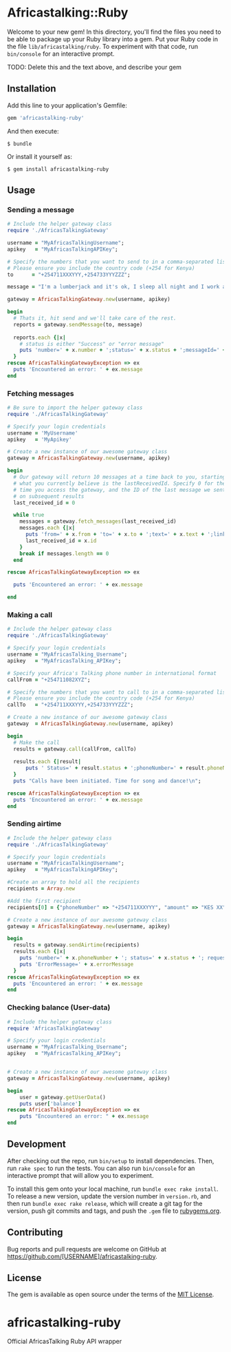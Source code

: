 # Africastalking::Ruby

Welcome to your new gem! In this directory, you'll find the files you need to be able to package up your Ruby library into a gem. Put your Ruby code in the file `lib/africastalking/ruby`. To experiment with that code, run `bin/console` for an interactive prompt.

TODO: Delete this and the text above, and describe your gem

## Installation

Add this line to your application's Gemfile:

```ruby
gem 'africastalking-ruby'
```

And then execute:

    $ bundle

Or install it yourself as:

    $ gem install africastalking-ruby

## Usage


### Sending a message

```ruby
# Include the helper gateway class
require './AfricasTalkingGateway'

username = "MyAfricasTalkingUsername";
apikey   = "MyAfricasTalkingAPIKey";

# Specify the numbers that you want to send to in a comma-separated list
# Please ensure you include the country code (+254 for Kenya)
to      = "+254711XXXYYY,+254733YYYZZZ";

message = "I'm a lumberjack and it's ok, I sleep all night and I work all day"

gateway = AfricasTalkingGateway.new(username, apikey)

begin
  # Thats it, hit send and we'll take care of the rest.
  reports = gateway.sendMessage(to, message)
  
  reports.each {|x|
    # status is either "Success" or "error message"
    puts 'number=' + x.number + ';status=' + x.status + ';messageId=' + x.messageId + ';cost=' + x.cost
  }
rescue AfricasTalkingGatewayException => ex
  puts 'Encountered an error: ' + ex.message
end
```


### Fetching messages


```ruby
# Be sure to import the helper gateway class
require './AfricasTalkingGateway'

# Specify your login credentials
username = 'MyUsername'
apikey   = 'MyApikey'

# Create a new instance of our awesome gateway class
gateway = AfricasTalkingGateway.new(username, apikey)

begin
  # Our gateway will return 10 messages at a time back to you, starting with
  # what you currently believe is the lastReceivedId. Specify 0 for the first
  # time you access the gateway, and the ID of the last message we sent you
  # on subsequent results
  last_received_id = 0

  while true
    messages = gateway.fetch_messages(last_received_id)
    messages.each {|x|
      puts 'from=' + x.from + 'to=' + x.to + ';text=' + x.text + ';linkId=' + x.linkId + ';date=' + x.date
      last_received_id = x.id
    }
    break if messages.length == 0
  end

rescue AfricasTalkingGatewayException => ex

  puts 'Encountered an error: ' + ex.message

end
```


### Making a call

```ruby
# Include the helper gateway class
require './AfricasTalkingGateway'

# Specify your login credentials
username = "MyAfricasTalking_Username";
apikey   = "MyAfricasTalking_APIKey";

# Specify your Africa's Talking phone number in international format
callFrom = "+254711082XYZ";

# Specify the numbers that you want to call to in a comma-separated list
# Please ensure you include the country code (+254 for Kenya)
callTo   = "+254711XXXYYY,+254733YYYZZZ";

# Create a new instance of our awesome gateway class
gateway  = AfricasTalkingGateway.new(username, apikey)

begin
  # Make the call
  results = gateway.call(callFrom, callTo)
  
  results.each {|result|
      puts ' Status=' + result.status + ';phoneNumber=' + result.phoneNumber
  }
  puts "Calls have been initiated. Time for song and dance!\n";

rescue AfricasTalkingGatewayException => ex
  puts 'Encountered an error: ' + ex.message
end
```

### Sending airtime

```ruby
# Include the helper gateway class
require './AfricasTalkingGateway'

# Specify your login credentials
username = "MyAfricasTalkingUsername";
apikey   = "MyAfricasTalkingAPIKey";

#Create an array to hold all the recipients
recipients = Array.new

#Add the first recipient
recipients[0] = {"phoneNumber" => "+254711XXXYYY", "amount" => "KES XX"}

# Create a new instance of our awesome gateway class
gateway = AfricasTalkingGateway.new(username, apikey)

begin
  results = gateway.sendAirtime(recipients)
  results.each {|x|
    puts 'number=' + x.phoneNumber + '; status=' + x.status + '; requestId=' + x.requestId + '; amount=' + x.amount + "; discount=" + x.discount
    puts 'ErrorMessage=' + x.errorMessage
  }
rescue AfricasTalkingGatewayException => ex
  puts 'Encountered an error: ' + ex.message
end
```

### Checking balance (User-data)

```ruby
# Include the helper gateway class
require 'AfricasTalkingGateway'

# Specify your login credentials
username = "MyAfricasTalking_Username";
apikey   = "MyAfricasTalking_APIKey";


# Create a new instance of our awesome gateway class
gateway = AfricasTalkingGateway.new(username, apikey)

begin
    user = gateway.getUserData()
    puts user['balance']
rescue AfricasTalkingGatewayException => ex
    puts "Encountered an error: " + ex.message
end
```


## Development

After checking out the repo, run `bin/setup` to install dependencies. Then, run `rake spec` to run the tests. You can also run `bin/console` for an interactive prompt that will allow you to experiment.

To install this gem onto your local machine, run `bundle exec rake install`. To release a new version, update the version number in `version.rb`, and then run `bundle exec rake release`, which will create a git tag for the version, push git commits and tags, and push the `.gem` file to [rubygems.org](https://rubygems.org).


## Contributing

Bug reports and pull requests are welcome on GitHub at https://github.com/[USERNAME]/africastalking-ruby.


## License

The gem is available as open source under the terms of the [MIT License](http://opensource.org/licenses/MIT).


# africastalking-ruby
Official AfricasTalking Ruby API wrapper
